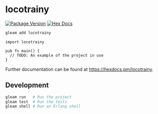 # locotrainy

[![Package Version](https://img.shields.io/hexpm/v/locotrainy)](https://hex.pm/packages/locotrainy)
[![Hex Docs](https://img.shields.io/badge/hex-docs-ffaff3)](https://hexdocs.pm/locotrainy/)

```sh
gleam add locotrainy
```
```gleam
import locotrainy

pub fn main() {
  // TODO: An example of the project in use
}
```

Further documentation can be found at <https://hexdocs.pm/locotrainy>.

## Development

```sh
gleam run   # Run the project
gleam test  # Run the tests
gleam shell # Run an Erlang shell
```

